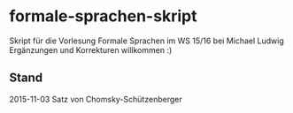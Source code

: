 # formale-sprachen-skript
Skript für die Vorlesung Formale Sprachen im WS 15/16 bei Michael Ludwig
Ergänzungen und Korrekturen willkommen :)

## Stand
2015-11-03 Satz von Chomsky-Schützenberger
